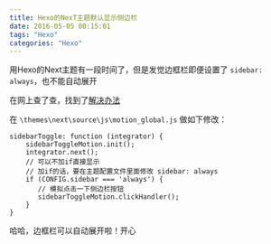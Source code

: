 ```yaml
---
title: Hexo的NexT主题默认显示侧边栏
date: 2016-05-05 00:15:01
tags: "Hexo"
categories: "Hexo"
---
```


用Hexo的Next主题有一段时间了，但是发觉边框栏即便设置了 `sidebar: always`，也不能自动展开

在网上查了查，找到了[解决办法]("http://www.jianshu.com/p/29589e303f4d")

在 `\themes\next\source\js\motion_global.js` 做如下修改：

```
sidebarToggle: function (integrator) {
    sidebarToggleMotion.init();
    integrator.next();
    // 可以不加if直接显示
    // 加if的话，要在主题配置文件里面修改 sidebar: always
    if (CONFIG.sidebar === 'always') {
       // 模拟点击一下侧边栏按钮
       sidebarToggleMotion.clickHandler();
    }
}
```

哈哈，边框栏可以自动展开啦！开心